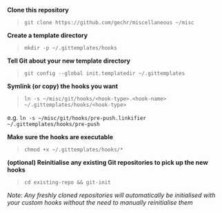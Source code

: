 **Clone this repository**
> `git clone https://github.com/gechr/miscellaneous ~/misc`

**Create a template directory**
> `mkdir -p ~/.gittemplates/hooks`

**Tell Git about your new template directory**
> `git config --global init.templatedir ~/.gittemplates`

**Symlink (or copy) the hooks you want**
> `ln -s ~/misc/git/hooks/<hook-type>.<hook-name> ~/.gittemplates/hooks/<hook-type>`

e.g. `ln -s ~/misc/git/hooks/pre-push.linkifier ~/.gittemplates/hooks/pre-push`

**Make sure the hooks are executable**
> `chmod +x ~/.gittemplates/hooks/*`

**(optional) Reinitialise any existing Git repositories to pick up the new hooks**
> `cd existing-repo && git-init`

_Note: Any freshly cloned repositories will automatically be initialised with your custom hooks without the need to manually reinitialise them_
